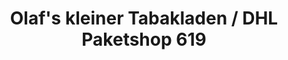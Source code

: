 ---
title: "Olaf's kleiner Tabakladen / DHL Paketshop 619"
url: /duesseldorf/olafs-kleiner-tabakladen-dhl-paketshop-619/
shop: Kiosk
---